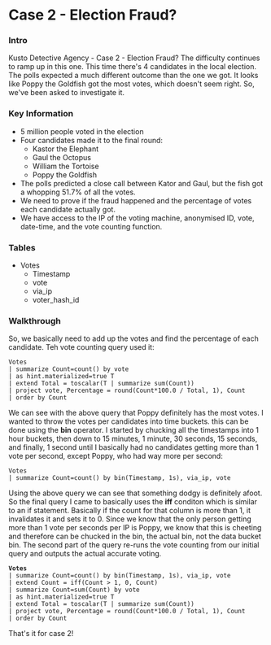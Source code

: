 # Case 2 - Election Fraud?

### Intro

Kusto Detective Agency - Case 2 - Election Fraud? The difficulty continues to ramp up in this one. This time there's 4 candidates in the local election. The polls expected a much different outcome than the one we got. It looks like Poppy the Goldfish got the most votes, which doesn't seem right. So, we've been asked to investigate it.

### Key Information

* 5 million people voted in the election
* Four candidates made it to the final round:
  * Kastor the Elephant
  * Gaul the Octopus
  * William the Tortoise
  * Poppy the Goldfish
* The polls predicted a close call between Kator and Gaul, but the fish got a whopping 51.7% of all the votes.
* We need to prove if the fraud happened and the percentage of votes each candidate actually got.
* We have access to the IP of the voting machine, anonymised ID, vote, date-time, and the vote counting function.

### Tables

* Votes
  * Timestamp
  * vote
  * via\_ip
  * voter\_hash\_id

### Walkthrough

So, we basically need to add up the votes and find the percentage of each candidate. Teh vote counting query used it:

```
Votes
| summarize Count=count() by vote
| as hint.materialized=true T
| extend Total = toscalar(T | summarize sum(Count))
| project vote, Percentage = round(Count*100.0 / Total, 1), Count
| order by Count
```

We can see with the above query that Poppy definitely has the most votes. I wanted to throw the votes per candidates into time buckets. this can be done using the **bin** operator. I started by chucking all the timestamps into 1 hour buckets, then down to 15 minutes, 1 minute, 30 seconds, 15 seconds, and finally, 1 second until I basically had no candidates getting more than 1 vote per second, except Poppy, who had way more per second:

```
Votes
| summarize Count=count() by bin(Timestamp, 1s), via_ip, vote
```

Using the above query we can see that something dodgy is definitely afoot. So the final query I came to basically uses the **iff** conditon which is similar to an if statement. Basically if the count for that column is more than 1, it invalidates it and sets it to 0. Since we know that the only person getting more than 1 vote per seconds per IP is Poppy, we know that this is cheeting and therefore can be chucked in the bin, the actual bin, not the data bucket bin. The second part of the query re-runs the vote counting from our initial query and outputs the actual accurate voting.

<pre><code><strong>Votes
</strong>| summarize Count=count() by bin(Timestamp, 1s), via_ip, vote
| extend Count = iff(Count > 1, 0, Count)
| summarize Count=sum(Count) by vote
| as hint.materialized=true T
| extend Total = toscalar(T | summarize sum(Count))
| project vote, Percentage = round(Count*100.0 / Total, 1), Count
| order by Count
</code></pre>

That's it for case 2!

